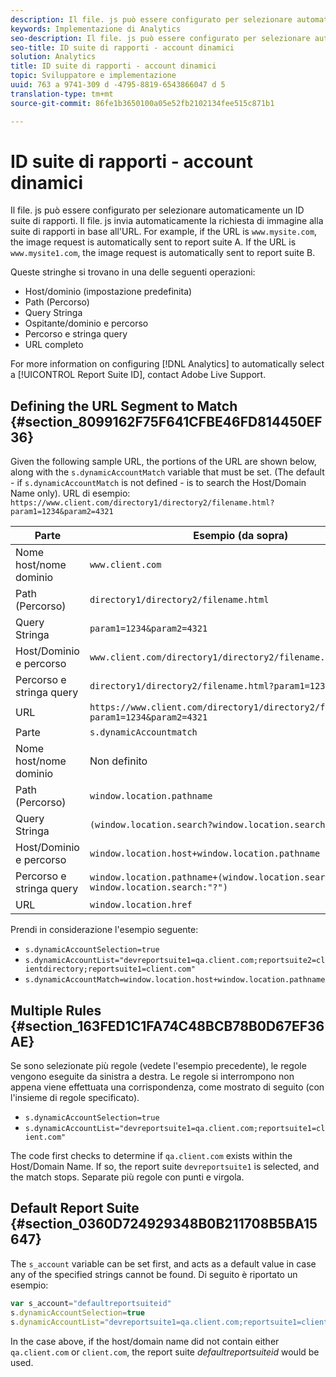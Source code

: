 ```yaml
---
description: Il file. js può essere configurato per selezionare automaticamente un ID suite di rapporti.
keywords: Implementazione di Analytics
seo-description: Il file. js può essere configurato per selezionare automaticamente un ID suite di rapporti.
seo-title: ID suite di rapporti - account dinamici
solution: Analytics
title: ID suite di rapporti - account dinamici
topic: Sviluppatore e implementazione
uuid: 763 a 9741-309 d -4795-8819-6543866047 d 5
translation-type: tm+mt
source-git-commit: 86fe1b3650100a05e52fb2102134fee515c871b1

---
```



# ID suite di rapporti - account dinamici

Il file. js può essere configurato per selezionare automaticamente un ID suite di rapporti. Il file. js invia automaticamente la richiesta di immagine alla suite di rapporti in base all'URL. For example, if the URL is `www.mysite.com`, the image request is automatically sent to report suite A. If the URL is `www.mysite1.com`, the image request is automatically sent to report suite B.

Queste stringhe si trovano in una delle seguenti operazioni:

* Host/dominio (impostazione predefinita)
* Path (Percorso)
* Query Stringa
* Ospitante/dominio e percorso
* Percorso e stringa query
* URL completo

For more information on configuring [!DNL Analytics] to automatically select a [!UICONTROL Report Suite ID], contact Adobe Live Support.

## Defining the URL Segment to Match {#section_8099162F75F641CFBE46FD814450EF36}

Given the following sample URL, the portions of the URL are shown below, along with the `s.dynamicAccountMatch` variable that must be set. (The default - if `s.dynamicAccountMatch` is not defined - is to search the Host/Domain Name only).
URL di esempio: `https://www.client.com/directory1/directory2/filename.html?param1=1234&param2=4321`

| Parte | Esempio (da sopra) |
|---|---|
| Nome host/nome dominio | `www.client.com` |
| Path (Percorso) | `directory1/directory2/filename.html` |
| Query Stringa | `param1=1234&param2=4321` |
| Host/Dominio e percorso | `www.client.com/directory1/directory2/filename.html` |
| Percorso e stringa query | `directory1/directory2/filename.html?param1=1234&param2=4321` |
| URL | `https://www.client.com/directory1/directory2/filename.html?param1=1234&param2=4321` |
| Parte | `s.dynamicAccountmatch` |
| Nome host/nome dominio | Non definito |
| Path (Percorso) | `window.location.pathname` |
| Query Stringa | `(window.location.search?window.location.search:"?")` |
| Host/Dominio e percorso | `window.location.host+window.location.pathname` |
| Percorso e stringa query | `window.location.pathname+(window.location.search?window.location.search:"?")` |
| URL | `window.location.href` |

Prendi in considerazione l'esempio seguente:

* `s.dynamicAccountSelection=true`
* `s.dynamicAccountList="devreportsuite1=qa.client.com;reportsuite2=clientdirectory;reportsuite1=client.com"`
* `s.dynamicAccountMatch=window.location.host+window.location.pathname`

## Multiple Rules {#section_163FED1C1FA74C48BCB78B0D67EF36AE}

Se sono selezionate più regole (vedete l'esempio precedente), le regole vengono eseguite da sinistra a destra. Le regole si interrompono non appena viene effettuata una corrispondenza, come mostrato di seguito (con l'insieme di regole specificato).

* `s.dynamicAccountSelection=true`
* `s.dynamicAccountList="devreportsuite1=qa.client.com;reportsuite1=client.com"`

The code first checks to determine if `qa.client.com` exists within the Host/Domain Name. If so, the report suite `devreportsuite1` is selected, and the match stops. Separate più regole con punti e virgola.

## Default Report Suite {#section_0360D724929348B0B211708B5BA15647}

The `s_account` variable can be set first, and acts as a default value in case any of the specified strings cannot be found. Di seguito è riportato un esempio:

```javascript
var s_account="defaultreportsuiteid" 
s.dynamicAccountSelection=true 
s.dynamicAccountList="devreportsuite1=qa.client.com;reportsuite1=client.com" 
```

In the case above, if the host/domain name did not contain either `qa.client.com` or `client.com`, the report suite *defaultreportsuiteid* would be used.
